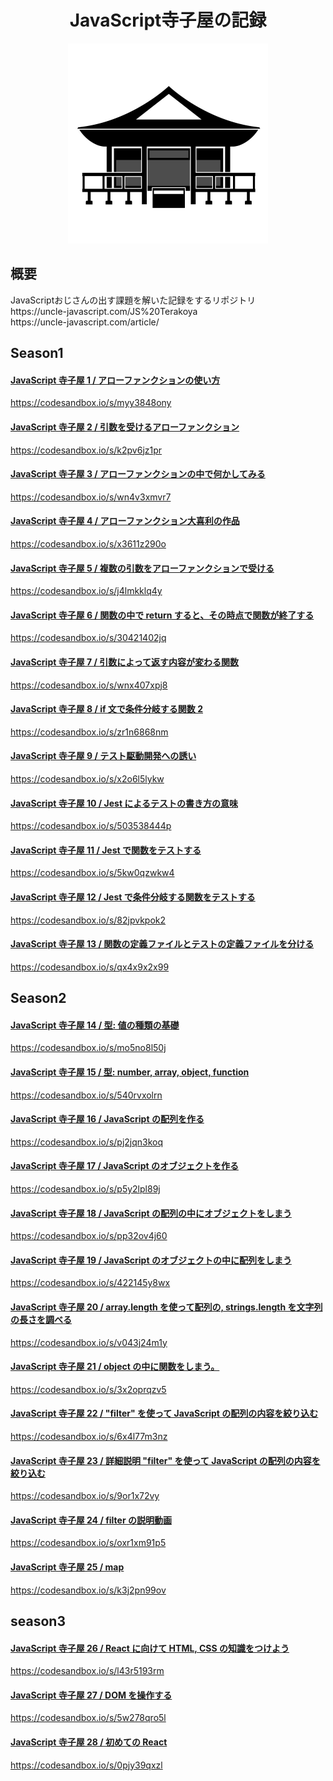 <h1 align="center">JavaScript寺子屋の記録</h1>
<p align="center">
	<img src="./615-pictogram-illustration.jpg" width="320px">
</p>

<div>
<h2>概要</h2>
JavaScriptおじさんの出す課題を解いた記録をするリポジトリ<br>
https://uncle-javascript.com/JS%20Terakoya<br>
https://uncle-javascript.com/article/
</div>


## Season1

#### [JavaScript 寺子屋 1 / アローファンクションの使い方](https://uncle-javascript.com/js-terakoya-arrow-function)
https://codesandbox.io/s/myy3848ony

#### [JavaScript 寺子屋 2 / 引数を受けるアローファンクション](https://uncle-javascript.com/arrow-function-with-argument)
https://codesandbox.io/s/k2pv6jz1pr

#### [JavaScript 寺子屋 3 / アローファンクションの中で何かしてみる](https://uncle-javascript.com/arrow-function-do-something)
https://codesandbox.io/s/wn4v3xmvr7

#### [JavaScript 寺子屋 4 / アローファンクション大喜利の作品](https://uncle-javascript.com/arrow-function-ohgiri)
https://codesandbox.io/s/x3611z290o

#### [JavaScript 寺子屋 5 / 複数の引数をアローファンクションで受ける](https://uncle-javascript.com/arrow-function-many-arguments)
https://codesandbox.io/s/j4lmkklq4y

#### [JavaScript 寺子屋 6 / 関数の中で return すると、その時点で関数が終了する](https://uncle-javascript.com/arrow-function-return-and-end)
https://codesandbox.io/s/30421402jq

#### [JavaScript 寺子屋 7 / 引数によって返す内容が変わる関数](https://uncle-javascript.com/arrow-function-if-conditional)
https://codesandbox.io/s/wnx407xpj8

#### [JavaScript 寺子屋 8 / if 文で条件分岐する関数 2](https://uncle-javascript.com/arrow-function-if-conditional-2)
https://codesandbox.io/s/zr1n6868nm

#### [JavaScript 寺子屋 9 / テスト駆動開発への誘い](https://uncle-javascript.com/code-sandbox-test-driven-beginning)
https://codesandbox.io/s/x2o6l5lykw

#### [JavaScript 寺子屋 10 / Jest によるテストの書き方の意味](https://uncle-javascript.com/how-jest-test-looks-like)
https://codesandbox.io/s/503538444p

#### [JavaScript 寺子屋 11 / Jest で関数をテストする](https://uncle-javascript.com/jest-function-test)
https://codesandbox.io/s/5kw0qzwkw4

#### [JavaScript 寺子屋 12 / Jest で条件分岐する関数をテストする](https://uncle-javascript.com/jest-conditional-function-test)
https://codesandbox.io/s/82jpvkpok2

#### [JavaScript 寺子屋 13 / 関数の定義ファイルとテストの定義ファイルを分ける](https://uncle-javascript.com/split-test-file-and-function-file)
https://codesandbox.io/s/qx4x9x2x99


## Season2

#### [JavaScript 寺子屋 14 / 型: 値の種類の基礎](https://uncle-javascript.com/javascript-type-basic)
https://codesandbox.io/s/mo5no8l50j

#### [JavaScript 寺子屋 15 / 型: number, array, object, function](https://uncle-javascript.com/javascript-type-familiar)
https://codesandbox.io/s/540rvxolrn

#### [JavaScript 寺子屋 16 / JavaScript の配列を作る](https://uncle-javascript.com/javascript-array-basic)
https://codesandbox.io/s/pj2jqn3koq

#### [JavaScript 寺子屋 17 / JavaScript のオブジェクトを作る](https://uncle-javascript.com/javascript-object-basic)
https://codesandbox.io/s/p5y2lpl89j

#### [JavaScript 寺子屋 18 / JavaScript の配列の中にオブジェクトをしまう](https://uncle-javascript.com/javascript-object-in-array)
https://codesandbox.io/s/pp32ov4j60

#### [JavaScript 寺子屋 19 / JavaScript のオブジェクトの中に配列をしまう](https://uncle-javascript.com/javascript-array-in-object)
https://codesandbox.io/s/422145y8wx

#### [JavaScript 寺子屋 20 / array.length を使って配列の, strings.length を文字列の長さを調べる](https://uncle-javascript.com/array-length)
https://codesandbox.io/s/v043j24m1y

#### [JavaScript 寺子屋 21 / object の中に関数をしまう。](https://uncle-javascript.com/function-in-object)
https://codesandbox.io/s/3x2oprqzv5

#### [JavaScript 寺子屋 22 / "filter" を使って JavaScript の配列の内容を絞り込む](https://uncle-javascript.com/filter-and-array)
https://codesandbox.io/s/6x4l77m3nz

#### [JavaScript 寺子屋 23 / 詳細説明 "filter" を使って JavaScript の配列の内容を絞り込む](https://uncle-javascript.com/filter-deep)
https://codesandbox.io/s/9or1x72vy

#### [JavaScript 寺子屋 24 / filter の説明動画](https://uncle-javascript.com/filter-deep-movie)
https://codesandbox.io/s/oxr1xm91p5

#### [JavaScript 寺子屋 25 / map](https://uncle-javascript.com/map)
https://codesandbox.io/s/k3j2pn99ov


## season3

#### [JavaScript 寺子屋 26 / React に向けて HTML, CSS の知識をつけよう](https://uncle-javascript.com/codesandbox-html-css)
https://codesandbox.io/s/l43r5193rm

#### [JavaScript 寺子屋 27 / DOM を操作する](https://uncle-javascript.com/codesandbox-dom-manipulation)
https://codesandbox.io/s/5w278qro5l

#### [JavaScript 寺子屋 28 / 初めての React](https://uncle-javascript.com/react-begining)
https://codesandbox.io/s/0pjy39qxzl